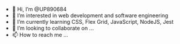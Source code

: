 - 👋 Hi, I’m @UP890684
- 👀 I’m interested in web development and software engineering
- 🌱 I’m currently learning CSS, Flex Grid, JavaScript, NodeJS, Jest
- 💞️ I’m looking to collaborate on ...
- 📫 How to reach me ...

<!---
UP890684/UP890684 is a ✨ special ✨ repository because its `README.md` (this file) appears on your GitHub profile.
You can click the Preview link to take a look at your changes.
--->

